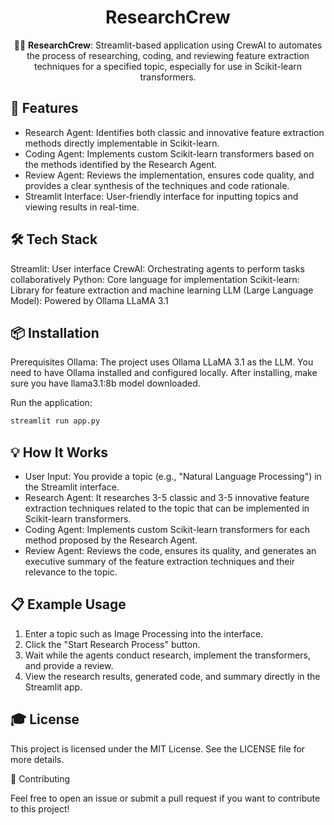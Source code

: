 <div align="center">

# **ResearchCrew**

🤖🧠 **ResearchCrew**: Streamlit-based application using CrewAI to automates the process of researching, coding, and reviewing feature extraction techniques for a specified topic, especially for use in Scikit-learn transformers.

</div>

## 🚀 Features

- Research Agent: Identifies both classic and innovative feature extraction methods directly implementable in Scikit-learn.
- Coding Agent: Implements custom Scikit-learn transformers based on the methods identified by the Research Agent.
- Review Agent: Reviews the implementation, ensures code quality, and provides a clear synthesis of the techniques and code rationale.
- Streamlit Interface: User-friendly interface for inputting topics and viewing results in real-time.

## 🛠️ Tech Stack

Streamlit: User interface
CrewAI: Orchestrating agents to perform tasks collaboratively
Python: Core language for implementation
Scikit-learn: Library for feature extraction and machine learning
LLM (Large Language Model): Powered by Ollama LLaMA 3.1

## 📦 Installation

Prerequisites
Ollama: The project uses Ollama LLaMA 3.1 as the LLM. You need to have Ollama installed and configured locally. After installing, make sure you have llama3.1:8b model downloaded.

Run the application:

```bash
streamlit run app.py
```

## 💡 How It Works

- User Input: You provide a topic (e.g., "Natural Language Processing") in the Streamlit interface.
- Research Agent: It researches 3-5 classic and 3-5 innovative feature extraction techniques related to the topic that can be implemented in Scikit-learn transformers.
- Coding Agent: Implements custom Scikit-learn transformers for each method proposed by the Research Agent.
- Review Agent: Reviews the code, ensures its quality, and generates an executive summary of the feature extraction techniques and their relevance to the topic.

## 📋 Example Usage

1. Enter a topic such as Image Processing into the interface.
2. Click the "Start Research Process" button.
3. Wait while the agents conduct research, implement the transformers, and provide a review.
4. View the research results, generated code, and summary directly in the Streamlit app.

## 🎓 License

This project is licensed under the MIT License. See the LICENSE file for more details.

🤝 Contributing

Feel free to open an issue or submit a pull request if you want to contribute to this project!
